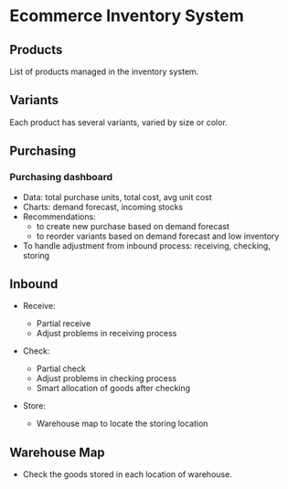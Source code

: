 # Ecommerce Inventory System

## Products
List of products managed in the inventory system.

## Variants
Each product has several variants, varied by size or color.

## Purchasing

### Purchasing dashboard
- Data: total purchase units, total cost, avg unit cost
- Charts: demand forecast, incoming stocks
- Recommendations: 
  - to create new purchase based on demand forecast
  - to reorder variants based on demand forecast and low inventory
- To handle adjustment from inbound process: receiving, checking, storing

## Inbound
- Receive: 
  - Partial receive
  - Adjust problems in receiving process
  
- Check: 
  - Partial check
  - Adjust problems in checking process
  - Smart allocation of goods after checking
  
- Store:
  - Warehouse map to locate the storing location
  
## Warehouse Map
- Check the goods stored in each location of warehouse.